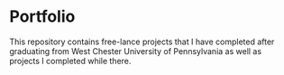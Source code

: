 # Portfolio
This repository contains free-lance projects that I have completed after graduating from West Chester University of Pennsylvania as well as projects I completed while there.
